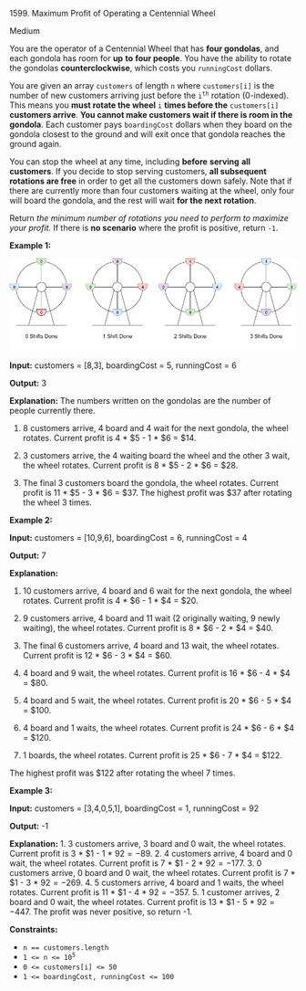 1599\. Maximum Profit of Operating a Centennial Wheel

Medium

You are the operator of a Centennial Wheel that has **four gondolas**, and each gondola has room for **up** **to** **four people**. You have the ability to rotate the gondolas **counterclockwise**, which costs you `runningCost` dollars.

You are given an array `customers` of length `n` where `customers[i]` is the number of new customers arriving just before the <code>i<sup>th</sup></code> rotation (0-indexed). This means you **must rotate the wheel** `i` **times before the** `customers[i]` **customers arrive**. **You cannot make customers wait if there is room in the gondola**. Each customer pays `boardingCost` dollars when they board on the gondola closest to the ground and will exit once that gondola reaches the ground again.

You can stop the wheel at any time, including **before** **serving** **all** **customers**. If you decide to stop serving customers, **all subsequent rotations are free** in order to get all the customers down safely. Note that if there are currently more than four customers waiting at the wheel, only four will board the gondola, and the rest will wait **for the next rotation**.

Return _the minimum number of rotations you need to perform to maximize your profit._ If there is **no scenario** where the profit is positive, return `-1`.

**Example 1:**

![](wheeldiagram12.png)

**Input:** customers = [8,3], boardingCost = 5, runningCost = 6

**Output:** 3

**Explanation:** The numbers written on the gondolas are the number of people currently there.

1. 8 customers arrive, 4 board and 4 wait for the next gondola, the wheel rotates. Current profit is 4 \* $5 - 1 \* $6 = $14.

2. 3 customers arrive, the 4 waiting board the wheel and the other 3 wait, the wheel rotates. Current profit is 8 \* $5 - 2 \* $6 = $28.

3. The final 3 customers board the gondola, the wheel rotates. Current profit is 11 \* $5 - 3 \* $6 = $37. The highest profit was $37 after rotating the wheel 3 times.

**Example 2:**

**Input:** customers = [10,9,6], boardingCost = 6, runningCost = 4

**Output:** 7

**Explanation:**

1. 10 customers arrive, 4 board and 6 wait for the next gondola, the wheel rotates. Current profit is 4 \* $6 - 1 \* $4 = $20.

2. 9 customers arrive, 4 board and 11 wait (2 originally waiting, 9 newly waiting), the wheel rotates. Current profit is 8 \* $6 - 2 \* $4 = $40.

3. The final 6 customers arrive, 4 board and 13 wait, the wheel rotates. Current profit is 12 \* $6 - 3 \* $4 = $60.

4. 4 board and 9 wait, the wheel rotates. Current profit is 16 \* $6 - 4 \* $4 = $80.

5. 4 board and 5 wait, the wheel rotates. Current profit is 20 \* $6 - 5 \* $4 = $100.

6. 4 board and 1 waits, the wheel rotates. Current profit is 24 \* $6 - 6 \* $4 = $120.

7. 1 boards, the wheel rotates. Current profit is 25 \* $6 - 7 \* $4 = $122.

The highest profit was $122 after rotating the wheel 7 times.

**Example 3:**

**Input:** customers = [3,4,0,5,1], boardingCost = 1, runningCost = 92

**Output:** -1

**Explanation:** 1. 3 customers arrive, 3 board and 0 wait, the wheel rotates. Current profit is 3 \* $1 - 1 \* $92 = -$89. 2. 4 customers arrive, 4 board and 0 wait, the wheel rotates. Current profit is 7 \* $1 - 2 \* $92 = -$177. 3. 0 customers arrive, 0 board and 0 wait, the wheel rotates. Current profit is 7 \* $1 - 3 \* $92 = -$269. 4. 5 customers arrive, 4 board and 1 waits, the wheel rotates. Current profit is 11 \* $1 - 4 \* $92 = -$357. 5. 1 customer arrives, 2 board and 0 wait, the wheel rotates. Current profit is 13 \* $1 - 5 \* $92 = -$447. The profit was never positive, so return -1.

**Constraints:**

*   `n == customers.length`
*   <code>1 <= n <= 10<sup>5</sup></code>
*   `0 <= customers[i] <= 50`
*   `1 <= boardingCost, runningCost <= 100`